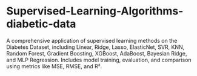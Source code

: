 # Supervised-Learning-Algorithms-diabetic-data
A comprehensive application of supervised learning methods on the Diabetes Dataset, including Linear, Ridge, Lasso, ElasticNet, SVR, KNN, Random Forest, Gradient Boosting, XGBoost, AdaBoost, Bayesian Ridge, and MLP Regression. Includes model training, evaluation, and comparison using metrics like MSE, RMSE, and R².
